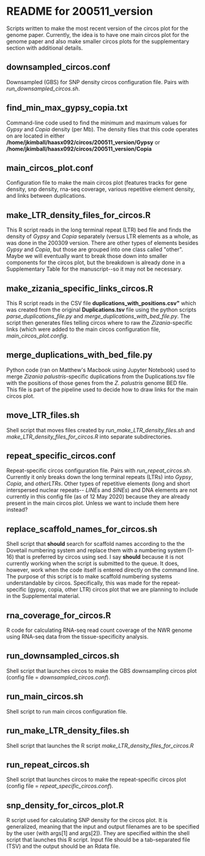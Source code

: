 # README for 200511_version
Scripts written to make the most recent version of the circos plot for the genome paper. Currently, the idea is to have one main circos plot for the genome paper and also make smaller circos plots for the supplementary section with additional details.

## downsampled_circos.conf
Downsampled (GBS) for SNP density circos configuration file. Pairs with _run_downsampled_circos.sh_. 

## find_min_max_gypsy_copia.txt
Command-line code used to find the minimum and maximum values for _Gypsy_ and _Copia_ density (per Mb). The density files that this code operates on are located in either **/home/jkimball/haasx092/circos/200511_version/Gypsy** or **/home/jkimball/haasx092/circos/200511_version/Copia**

## main_circos_plot.conf
Configuration file to make the main circos plot (features tracks for gene density, snp density, rna-seq coverage, various repetitive element density, and links between duplications.

## make_LTR_density_files_for_circos.R
This R script reads in the long terminal repeat (LTR) bed file and finds the density of _Gypsy_ and _Copia_ separately (versus LTR elements as a whole, as was done in the 200309 version. There are other types of elements besides _Gypsy_ and _Copia_, but those are grouped into one class called "other". Maybe we will eventually want to break those down into smaller components for the circos plot, but the breakdown is already done in a Supplementary Table for the manuscript--so it may not be necessary.
	
## make_zizania_specific_links_circos.R
This R script reads in the CSV file **duplications_with_positions.csv"** which was created from the original **Duplications.tsv** file using the python scripts _parse_duplications_file.py_ and _merge_duplications_with_bed_file.py_. The script then generates files telling circos where to raw the _Zizania_-specific links (which were added to the main circos configuration file, _main_circos_plot.config_.

## merge_duplications_with_bed_file.py
Python code (ran on Matthew's Macbook using Jupyter Notebook) used to merge _Zizania palustris_-specific duplications from the Duplications.tsv file with the positions of those genes from the _Z. palustris_ genome BED file. This file is part of the pipeline used to decide how to draw links for the main circos plot.

## move_LTR_files.sh
Shell script that moves files created by _run_make_LTR_density_files.sh_ and _make_LTR_density_files_for_circos.R_ into separate subdirectories.

## repeat_specific_circos.conf
Repeat-specific circos configuration file. Pairs with _run_repeat_circos.sh_. Currently it only breaks down the long terminal repeats (LTRs) into _Gypsy_, _Copia_, and _otherLTRs_. Other types of repetitive elements (long and short interspersed nuclear repeats-- _LINEs_ and _SINEs_) and DNA elements are not currently in this config file (as of 12 May 2020) because they are already present in the main circos plot. Unless we want to include them here instead?

## replace_scaffold_names_for_circos.sh
Shell script that **should** search for scaffold names according to the the Dovetail numbering system and replace them with a numbering system (1-16) that is preferred by circos using sed. I say **should** because it is not currently working when the script is submitted to the queue. It does, however, work when the code itself is entered directly on the command line. The purpose of this script is to make scaffold numbering systems understandable by circos. Specifically, this was made for the repeat-specific (gypsy, copia, other LTR) circos plot that we are planning to include in the Supplemental material.

## rna_coverage_for_circos.R
R code for calculating RNA-seq read count coverage of the NWR genome using RNA-seq data from the tissue-specificity analysis.

## run_downsampled_circos.sh
Shell script that launches circos to make the GBS downsampling circos plot (config file = _downsampled_circos.conf_).

## run_main_circos.sh
Shell script to run main circos configuration file.

## run_make_LTR_density_files.sh
Shell script that launches the R script _make_LTR_density_files_for_circos.R_

## run_repeat_circos.sh
Shell script that launches circos to make the repeat-specific circos plot (config file = _repeat_specific_circos.conf_).

## snp_density_for_circos_plot.R
R script used for calculating SNP density for the circos plot. It is generalized, meaning that the input and output filenames are to be specified by the user (with args[1] and args[2]). They are specified within the shell script that launches this R script. Input file should be a tab-separated file (TSV) and the output should be an Rdata file.
